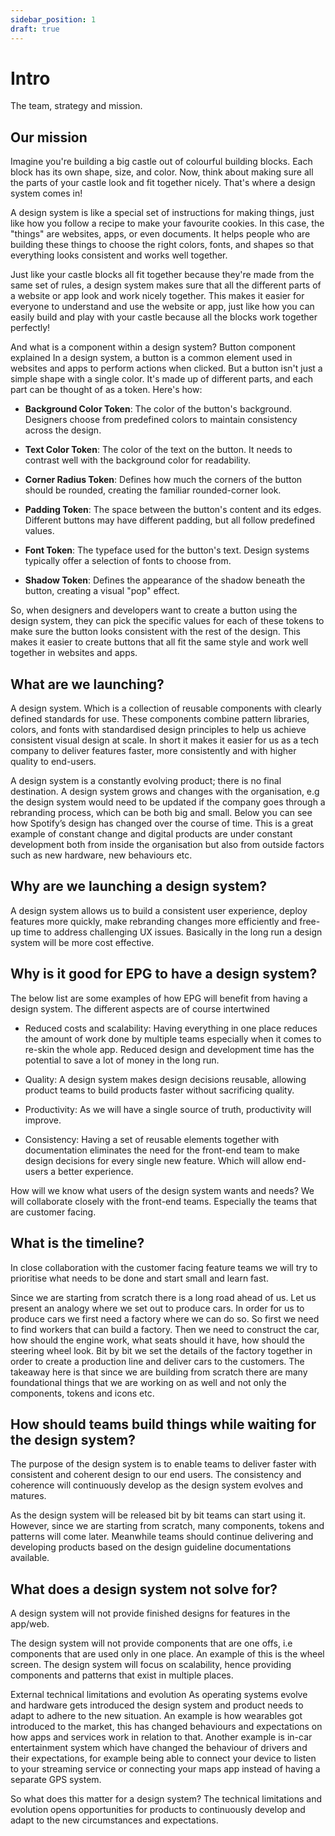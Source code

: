 ```yaml
---
sidebar_position: 1
draft: true
---
```




# Intro

The team, strategy and mission.

## Our mission

Imagine you're building a big castle out of colourful building blocks. Each block has its own shape, size, and color. Now, think about making sure all the parts of your castle look and fit together nicely. That's where a design system comes in!

A design system is like a special set of instructions for making things, just like how you follow a recipe to make your favourite cookies. In this case, the "things" are websites, apps, or even documents. It helps people who are building these things to choose the right colors, fonts, and shapes so that everything looks consistent and works well together.

Just like your castle blocks all fit together because they're made from the same set of rules, a design system makes sure that all the different parts of a website or app look and work nicely together. This makes it easier for everyone to understand and use the website or app, just like how you can easily build and play with your castle because all the blocks work together perfectly!

And what is a component within a design system?
Button component explained
In a design system, a button is a common element used in websites and apps to perform actions when clicked. But a button isn't just a simple shape with a single color. It's made up of different parts, and each part can be thought of as a token. Here's how:

- **Background Color Token**: The color of the button's background. Designers choose from predefined colors to maintain consistency across the design.

- **Text Color Token**: The color of the text on the button. It needs to contrast well with the background color for readability.

- **Corner Radius Token**: Defines how much the corners of the button should be rounded, creating the familiar rounded-corner look.

- **Padding Token**: The space between the button's content and its edges. Different buttons may have different padding, but all follow predefined values.

- **Font Token**: The typeface used for the button's text. Design systems typically offer a selection of fonts to choose from.

- **Shadow Token**: Defines the appearance of the shadow beneath the button, creating a visual "pop" effect.

So, when designers and developers want to create a button using the design system, they can pick the specific values for each of these tokens to make sure the button looks consistent with the rest of the design. This makes it easier to create buttons that all fit the same style and work well together in websites and apps.

## What are we launching?

A design system. Which is a collection of reusable components with clearly defined standards for use. These components combine pattern libraries, colors, and fonts with standardised design principles to help us achieve consistent visual design at scale. In short it makes it easier for us as a tech company to deliver features faster, more consistently and with higher quality to end-users.

A design system is a constantly evolving product; there is no final destination. A design system grows and changes with the organisation, e.g the design system would need to be updated if the company goes through a rebranding process, which can be both big and small. Below you can see how Spotify’s design has changed over the course of time. This is a great example of constant change and digital products are under constant development both from inside the organisation but also from outside factors such as new hardware, new behaviours etc.

## Why are we launching a design system?

A design system allows us to build a consistent user experience, deploy features more quickly, make rebranding changes more efficiently and free-up time to address challenging UX issues. Basically in the long run a design system will be more cost effective.

## Why is it good for EPG to have a design system?

The below list are some examples of how EPG will benefit from having a design system. The different aspects are of course intertwined

- Reduced costs and scalability: Having everything in one place reduces the amount of work done by multiple teams especially when it comes to re-skin the whole app. Reduced design and development time has the potential to save a lot of money in the long run.

- Quality: A design system makes design decisions reusable, allowing product teams to build products faster without sacrificing quality.

- Productivity: As we will have a single source of truth, productivity will improve.

- Consistency: Having a set of reusable elements together with documentation eliminates the need for the front-end team to make design decisions for every single new feature. Which will allow end-users a better experience.

How will we know what users of the design system wants and needs?
We will collaborate closely with the front-end teams. Especially the teams that are customer facing.

## What is the timeline?

In close collaboration with the customer facing feature teams we will try to prioritise what needs to be done and start small and learn fast.

Since we are starting from scratch there is a long road ahead of us. Let us present an analogy where we set out to produce cars. In order for us to produce cars we first need a factory where we can do so. So first we need to find workers that can build a factory. Then we need to construct the car, how should the engine work, what seats should it have, how should the steering wheel look. Bit by bit we set the details of the factory together in order to create a production line and deliver cars to the customers. The takeaway here is that since we are building from scratch there are many foundational things that we are working on as well and not only the components, tokens and icons etc.

## How should teams build things while waiting for the design system?

The purpose of the design system is to enable teams to deliver faster with consistent and coherent design to our end users. The consistency and coherence will continuously develop as the design system evolves and matures.

As the design system will be released bit by bit teams can start using it. However, since we are starting from scratch, many components, tokens and patterns will come later. Meanwhile teams should continue delivering and developing products based on the design guideline documentations available.

## What does a design system not solve for?

A design system will not provide finished designs for features in the app/web.

The design system will not provide components that are one offs, i.e components that are used only in one place. An example of this is the wheel screen. The design system will focus on scalability, hence providing components and patterns that exist in multiple places.

External technical limitations and evolution
As operating systems evolve and hardware gets introduced the design system and product needs to adapt to adhere to the new situation. An example is how wearables got introduced to the market, this has changed behaviours and expectations on how apps and services work in relation to that. Another example is in-car entertainment system which have changed the behaviour of drivers and their expectations, for example being able to connect your device to listen to your streaming service or connecting your maps app instead of having a separate GPS system.

So what does this matter for a design system? The technical limitations and evolution opens opportunities for products to continuously develop and adapt to the new circumstances and expectations.
